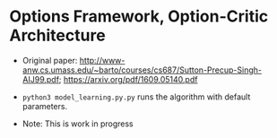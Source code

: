 # Options Framework, Option-Critic Architecture

- Original paper: http://www-anw.cs.umass.edu/~barto/courses/cs687/Sutton-Precup-Singh-AIJ99.pdf; https://arxiv.org/pdf/1609.05140.pdf
- `python3 model_learning.py.py` runs the algorithm with default parameters. 

- Note: This is work in progress
